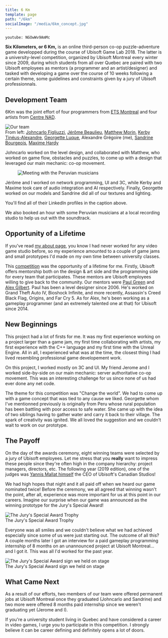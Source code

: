 ```yaml
---
title: 6 Km
template: page
path: "/6km"
socialImage: "/media/6km_concept.jpg"
---
```


`youtube: NGOwWv9AmMc`

**Six Kilometers, or 6 Km,** is an online third-person co-op puzzle-adventure game developped during the course of Ubisoft Game Lab 2018. The latter is a university-level competition, organized by Ubisoft Montreal every winter since 2009, during which students from all over Quebec are paired with two Ubisoft employees as mentors (a programmer and an artist/designer) and tasked with developing a game over the course of 10 weeks following a certain theme, some guidelines and constraints given by a jury of Ubisoft professionnals.

## Development Team

6Km was the joint effort of four programmers from [ETS Montreal](https://etsmtl.ca) and four artists from [Centre NAD](https://nad.ca).

<img src="/media/6km_team.jpg" alt="Our team">
<figcaption>
	From left: 
	<a href="https://www.linkedin.com/in/johncarlo-figliuzzi-7848069a/">Johncarlo Figliuzzi<a>, <a href="https://www.linkedin.com/in/jeromebeaulieu/">Jérôme Beaulieu</a>, 
	<a href="https://www.linkedin.com/in/matt-morin/">Matthew Morin</a>, 
	<a href="https://www.linkedin.com/in/kerby-tin%C3%A9us-649301a8/">Kerby Tinéus-Alexandre<a>, 
	<a href="https://www.linkedin.com/in/georgetteluque/">Georgette Luque</a>, 
	Alexandre Grégoire (me), 
	<a href="https://www.linkedin.com/in/sandrine-bourgeois/">Sandrine Bourgeois</a>, 
	<a href="https://www.linkedin.com/in/maxime-hardy-207781144/">Maxime Hardy</a>
</figcaption>

Johncarlo worked on the level design, and collaborated with Matthew, who worked on game flow, obstacles and puzzles, to come up with a design that leveraged our main mechanic: co-op movement. 

<figure class="float-right">
<img src="/media/6km_music.jpg" alt="Meeting with the Peruvian musicians">
<figcaption>
</figcaption>
</figure>

Jérôme and I worked on network programming, UI and 3C, while Kerby and Maxime took care of audio integration and AI respectively. Finally, Georgette worked on our models and Sandrine did all of our textures and lighting.

You'll find all of their LinkedIn profiles in the caption above.

We also booked an hour with some Peruvian musicians at a local recording studio to help us out with the soundtrack.

## Opportunity of a Lifetime
If you've read [my about page](/pages/about), you know I had never worked for any video game studio before, so my experience amounted to a couple of game jams and small prototypes I'd made on my own time between university classes.

This [competition](https://montreal.ubisoft.com/en/our-engagements/education/university/) was the opportunity of a lifetime for me. Firstly, Ubisoft offers mentorship both on the design & art side and the programming side for every team that participates. These mentors are Ubisoft employees willing to give back to the community. Our mentors were [Paul Green](https://www.linkedin.com/in/paul-green-3b916911/) and [Alex Gilbert](https://www.linkedin.com/in/alex-gilbert-4847123a/). Paul has been a level designer since 2006. He's worked on Grand Theft Auto IV, Bioshock Infinite, and more recently, Assassin's Creed Black Flag, Origins, and Far Cry 5. As for Alex, he's been working as a gameplay programmer (and an extremely talented one at that) for Ubisoft since 2014.

## New Beginnings
This project had a lot of firsts for me. It was my first experience working on a project larger than a game jam, my first time collaborating with artists, my first experience with the C++ language and my first time with the Unreal Engine. All in all, I experienced what was at the time, the closest thing I had lived resembling professional game developement work.

On this project, I worked mostly on 3C and UI. My friend Jerome and I worked side-by-side on our main mechanic: server authoritative co-op movement. This was an interesting challenge for us since none of us had ever done any net code.

The theme for this competition was "Change the world". We had to come up with a game concept that was tied to any cause we liked. Georgette whom I've mentionned previously is originally from Peru whose rural population has been battling with poor access to safe water. She came up with the idea of two siblings having to gather water and carry it back to their village. The spark of creativity was ignited. We all loved the suggestion and we couldn't wait to work on our prototype.

## The Payoff

On the day of the awards ceremony, eight winning teams were selected by a jury of Ubisoft employees. Let me stress that you **really** want to impress these people since they're often high in the company hierarchy: project managers, directors, etc. The following year (2019 edition), one of the judges was [Yannis Mallat himself](https://montreal.ubisoft.com/en/yannis-mallat-president-of-the-jury-for-the-ubisoft-game-lab-competitions-9th-edition/) the CEO of Ubisoft's Canadian Studios!

We had high hopes that night and it all paid off when we heard our game nominated twice! Before the ceremony, we all agreed that winning wasn't the point, after all, experience was more important for us at this point in our careers. Imagine our surprise when our game was announced as the winning prototype for the Jury's Special Award!

<img src="/media/6km_trophy.JPG" alt="The Jury's Special Award Trophy">
<figcaption>
	The Jury's Special Award Trophy
</figcaption>

Everyone was all smiles and we couldn't believe what we had achieved especially since some of us were just starting out. The outcome of all this? A couple months later I got an interview for a paid gameplay programming internship of 8 months on an unannounced project at Ubisoft Montreal... and I got it. This was all I'd worked for the past year.

<img src="/media/6km_carton.jpeg" alt="The Jury's Special Award sign we held on stage">
<figcaption>
	The Jury's Special Award sign we held on stage
</figcaption>

## What Came Next

As a result of our efforts, two members of our team were offered permanent jobs at Ubisoft Montreal once they graduated (Johncarlo and Sandrine) and two more were offered 8 months paid internship since we weren't graduating yet (Jerome and I).

If you're a university student living in Quebec and have considered a career in video games, I urge you to participate in this competition. I strongly believe it can be career defining and definitely opens a lot of doors.